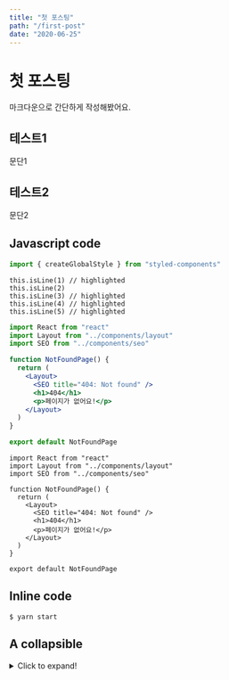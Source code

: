 ```yaml
---
title: "첫 포스팅"
path: "/first-post"
date: "2020-06-25"
---
```


# 첫 포스팅

마크다운으로 간단하게 작성해봤어요.

## 테스트1

문단1

## 테스트2

문단2

## Javascript code

```js
import { createGlobalStyle } from "styled-components"
```

```js{1,3-5}
this.isLine(1) // highlighted
this.isLine(2)
this.isLine(3) // highlighted
this.isLine(4) // highlighted
this.isLine(5) // highlighted
```

```jsx
import React from "react"
import Layout from "../components/layout"
import SEO from "../components/seo"

function NotFoundPage() {
  return (
    <Layout>
      <SEO title="404: Not found" />
      <h1>404</h1>
      <p>페이지가 없어요!</p>
    </Layout>
  )
}

export default NotFoundPage
```

```tsx
import React from "react"
import Layout from "../components/layout"
import SEO from "../components/seo"

function NotFoundPage() {
  return (
    <Layout>
      <SEO title="404: Not found" />
      <h1>404</h1>
      <p>페이지가 없어요!</p>
    </Layout>
  )
}

export default NotFoundPage
```

## Inline code

`$ yarn start`

## A collapsible

<details>
  <summary>Click to expand!</summary>

### hi...

```js
function() {}
```

</details>
